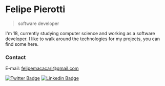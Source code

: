 # Felipe Pierotti

>software developer

I'm 18, currently studying computer science and working as a software developer. 
I like to walk around the technologies for my projects, you can find some here.

### Contact
E-mail:
felipemacacari@gmail.com

[![Twitter Badge](https://img.shields.io/badge/-Tweet-6633cc?style=flat-square&labelColor=6633cc&logo=twitter&logoColor=white&link=https://twitter.com/fefe_pierotti)](https://twitter.com/PierottiFelipe)
[![Linkedin Badge](https://img.shields.io/badge/-Linked_In-6633cc?style=flat-square&logo=Linkedin&logoColor=white&link=https://www.linkedin.com/in/felipe-pierotti-1104531b7/)](https://www.linkedin.com/in/felipe-pierotti-1104531b7/)
